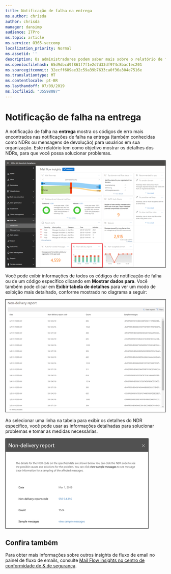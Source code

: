 ```yaml
---
title: Notificação de falha na entrega
ms.author: chrisda
author: chrisda
manager: dansimp
audience: ITPro
ms.topic: article
ms.service: O365-seccomp
localization_priority: Normal
ms.assetid: ''
description: Os administradores podem saber mais sobre o relatório de falha na entrega no painel de fluxo de emails no centro de conformidade do & de segurança.
ms.openlocfilehash: 65d9dbcd9f861f7f1e2d7d33df974c8bac1ec201
ms.sourcegitcommit: 32ecff689ae32c59a39b7633ca0f36a304e7516e
ms.translationtype: MT
ms.contentlocale: pt-BR
ms.lasthandoff: 07/09/2019
ms.locfileid: "35598087"
---
```

# <a name="non-delivery-report"></a>Notificação de falha na entrega

A notificação de falha na **entrega** mostra os códigos de erro mais encontrados nas notificações de falha na entrega (também conhecidas como NDRs ou mensagens de devolução) para usuários em sua organização. Este relatório tem como objetivo mostrar os detalhes dos NDRs, para que você possa solucionar problemas.

![A notificação de falha na entrega no painel de fluxo de emails no centro de conformidade de & de segurança](media/non-delivery-report-selected.png)

Você pode exibir informações de todos os códigos de notificação de falha ou de um código específico clicando em **Mostrar dados para**. Você também pode clicar em **Exibir tabela de detalhes** para ver um modo de exibição mais detalhado, conforme mostrado no diagrama a seguir:

![Exibir tabela de detalhes na notificação de falha na entrega](media/non-delivery-report-view-details-table.png)

Ao selecionar uma linha na tabela para exibir os detalhes do NDR específico, você pode usar as informações detalhadas para solucionar problemas e tomar as medidas necessárias.

![Selecionar uma linha na tabela de detalhes na notificação de falha na entrega](media/non-delivery-report-details-table-select-row.png)

## <a name="see-also"></a>Confira também

Para obter mais informações sobre outros insights de fluxo de email no painel de fluxo de emails, consulte [Mail Flow insights no centro de conformidade de & de segurança](mail-flow-insights-v2.md).
